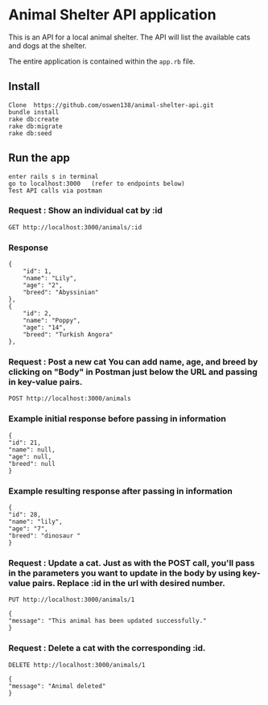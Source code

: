 # Animal Shelter API application

This is an API for a local animal shelter. The API will list the available cats and dogs at the shelter.

The entire application is contained within the `app.rb` file.

## Install
    Clone  https://github.com/oswen138/animal-shelter-api.git
    bundle install
    rake db:create
    rake db:migrate
    rake db:seed

## Run the app
    enter rails s in terminal
    go to localhost:3000   (refer to endpoints below)
    Test API calls via postman

### Request : Show an individual cat by :id
`GET http://localhost:3000/animals/:id`
### Response

    {
        "id": 1,
        "name": "Lily",
        "age": "2",
        "breed": "Abyssinian"
    },
    {
        "id": 2,
        "name": "Poppy",
        "age": "14",
        "breed": "Turkish Angora"
    },

### Request : Post a new cat You can add name, age, and breed by clicking on "Body" in Postman just below the URL and passing in key-value pairs.

`POST http://localhost:3000/animals`
### Example initial response before passing in information

    
    {
    "id": 21,
    "name": null,
    "age": null,
    "breed": null
    }

### Example resulting response after passing in information

    
    {
    "id": 28,
    "name": "lily",
    "age": "7",
    "breed": "dinosaur "
    }


### Request : Update a cat. Just as with the POST call, you'll pass in the parameters you want to update in the body by using key-value pairs. Replace :id in the url with desired number. 

`PUT http://localhost:3000/animals/1`  

    {
    "message": "This animal has been updated successfully."
    }

### Request : Delete a cat with the corresponding :id.

`DELETE http://localhost:3000/animals/1`  

   
    {
    "message": "Animal deleted"
    }

